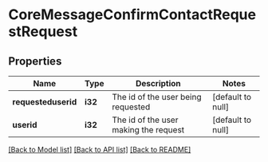 # CoreMessageConfirmContactRequestRequest

## Properties

Name | Type | Description | Notes
------------ | ------------- | ------------- | -------------
**requesteduserid** | **i32** | The id of the user being requested | [default to null]
**userid** | **i32** | The id of the user making the request | [default to null]

[[Back to Model list]](../README.md#documentation-for-models) [[Back to API list]](../README.md#documentation-for-api-endpoints) [[Back to README]](../README.md)


